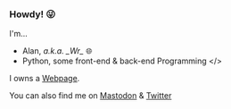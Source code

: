 ### Howdy! 😜

I'm...

- Alan, _a.k.a. \_Wr\__ 🌐
- Python, some front-end & back-end Programming </>

I owns a [Webpage](https://wrye.dev/). 

You can also find me on [Mastodon](https://mastodon.social/@wrye) & [Twitter](https://twitter.com/Wr_Offi)
